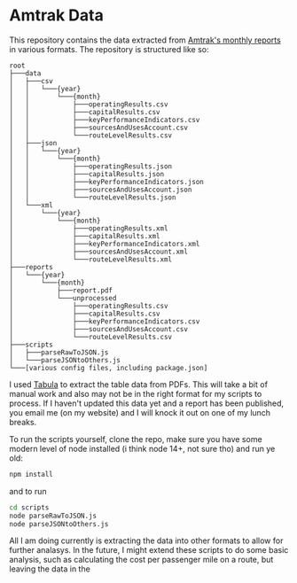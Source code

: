 # Amtrak Data
This repository contains the data extracted from [Amtrak's monthly reports](https://www.amtrak.com/reports-documents) in various formats. The repository is structured like so:

```
root
├───data
│   ├───csv
│   │   └───{year}
│   │       └───{month}
│   │           ├───operatingResults.csv
│   │           ├───capitalResults.csv
│   │           ├───keyPerformanceIndicators.csv
│   │           ├───sourcesAndUsesAccount.csv
│   │           └───routeLevelResults.csv
│   ├───json
│   │   └───{year}
│   │       └───{month}
│   │           ├───operatingResults.json
│   │           ├───capitalResults.json
│   │           ├───keyPerformanceIndicators.json
│   │           ├───sourcesAndUsesAccount.json
│   │           └───routeLevelResults.json
│   └───xml
│       └───{year}
│           └───{month}
│               ├───operatingResults.xml
│               ├───capitalResults.xml
│               ├───keyPerformanceIndicators.xml
│               ├───sourcesAndUsesAccount.xml
│               └───routeLevelResults.xml
├───reports
│   └───{year}
│       └───{month}
│           ├───report.pdf
│           └───unprocessed
│               ├───operatingResults.csv
│               ├───capitalResults.csv
│               ├───keyPerformanceIndicators.csv
│               ├───sourcesAndUsesAccount.csv
│               └───routeLevelResults.csv
├───scripts
│   ├───parseRawToJSON.js
│   └───parseJSONtoOthers.js
└───[various config files, including package.json]
```

I used [Tabula](https://tabula.technology/) to extract the table data from PDFs. This will take a bit of manual work and also may not be in the right format for my scripts to process. If I haven't updated this data yet and a report has been published, you email me (on my website) and I will knock it out on one of my lunch breaks.

To run the scripts yourself, clone the repo, make sure you have some modern level of node installed (i think node 14+, not sure tho) and run ye old:

```bash
npm install
```
and to run 

```bash
cd scripts
node parseRawToJSON.js
node parseJSONtoOthers.js
```

All I am doing currently is extracting the data into other formats to allow for further analasys. In the future, I might extend these scripts to do some basic analysis, such as calculating the cost per passenger mile on a route, but leaving the data in the 